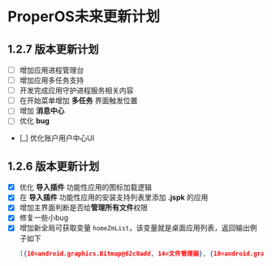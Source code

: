 # ProperOS未来更新计划

## **1.2.7** 版本更新计划
- [ ] 增加应用进程管理台
- [ ] 增加应用多任务支持
- [ ] 开发完成应用守护进程服务相关内容
- [ ] 在开始菜单增加 **多任务** 界面触发位置
- [ ] 增加 **消息中心**
- [ ] 优化 **bug**
- [_] 优化账户用户中心UI

## **1.2.6** 版本更新计划
- [x] 优化 **导入插件** 功能性应用的图标加载逻辑
- [x] 在 **导入插件** 功能性应用的安装支持列表里添加 **.jspk** 的应用
- [x] 增加主界面判断是否给**管理所有文件**权限
- [x] 修复一些小bug
- [x] 增加新全局可获取变量 `homeZmList`，该变量就是桌面应用列表，返回输出例子如下
  ```json
  [{10=android.graphics.Bitmap@62c0add, 14=文件管理器}, {10=android.graphics.Bitmap@e71538, 14=设置壁纸}, {10=android.graphics.Bitmap@e558f98, 14=Cdifit}, {10=android.graphics.Bitmap@6a22e41, 14=计算器}, {10=android.graphics.Bitmap@fa6f53b, 14=B站视频播放}, {10=android.graphics.Bitmap@ca94e22, 14=视频播放器}, {10=android.graphics.Bitmap@791a99c, 14=设置}, {10=android.graphics.Bitmap@5811946, 14=FoxCM}, {10=null, 14=音乐分享}, {10=android.graphics.Bitmap@511bb2a, 14=Terminal}, {10=android.graphics.Bitmap@2f1fff7, 14=HASH获取工具.jush}, {10=android.graphics.Bitmap@ac204c9, 14=ProperOS应用市场}, {10=android.graphics.Bitmap@32130b, 14=导入插件}, {10=android.graphics.Bitmap@5c05f3d, 14=青柠起始页}, {19=2972d237-8aca-4ddd-b86a-fbd9433fc5d0, 10=android.graphics.Bitmap@571d4fb, 14=TactiWeb}]
  ```